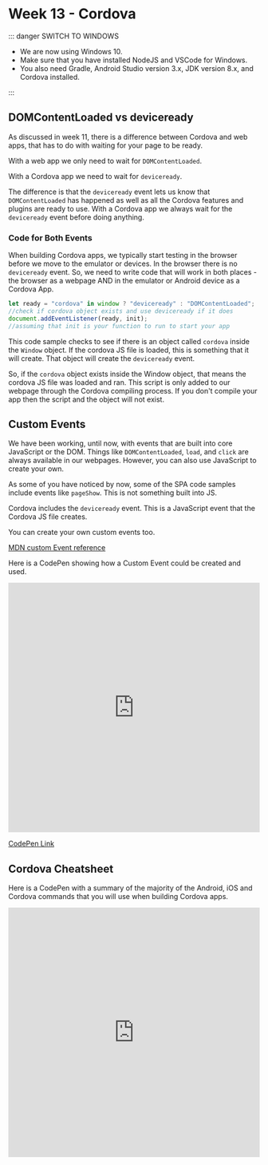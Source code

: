 # Week 13 - Cordova

::: danger SWITCH TO WINDOWS

- We are now using Windows 10.
- Make sure that you have installed NodeJS and VSCode for Windows.
- You also need Gradle, Android Studio version 3.x, JDK version 8.x, and Cordova installed.

:::

## DOMContentLoaded vs deviceready

As discussed in week 11, there is a difference between Cordova and web apps, that has to do with waiting for your page to be ready.

With a web app we only need to wait for `DOMContentLoaded`.

With a Cordova app we need to wait for `deviceready`.

The difference is that the `deviceready` event lets us know that `DOMContentLoaded` has happened as well as all the Cordova features and plugins are ready to use. With a Cordova app we always wait for the `deviceready` event before doing anything.

### Code for Both Events

When building Cordova apps, we typically start testing in the browser before we move to the emulator or devices. In the browser there is no `deviceready` event. So, we need to write code that will work in both places - the browser as a webpage AND in the emulator or Android device as a Cordova App.

```js
let ready = "cordova" in window ? "deviceready" : "DOMContentLoaded";
//check if cordova object exists and use deviceready if it does
document.addEventListener(ready, init);
//assuming that init is your function to run to start your app
```

This code sample checks to see if there is an object called `cordova` inside the `Window` object. If the cordova JS file is loaded, this is something that it will create. That object will create the `deviceready` event.

So, if the `cordova` object exists inside the Window object, that means the cordova JS file was loaded and ran. This script is only added to our webpage through the Cordova compiling process. If you don't compile your app then the script and the object will not exist.

## Custom Events

We have been working, until now, with events that are built into core JavaScript or the DOM. Things like `DOMContentLoaded`, `load`, and `click` are always available in our webpages. However, you can also use JavaScript to create your own.

As some of you have noticed by now, some of the SPA code samples include events like `pageShow`. This is not something built into JS.

Cordova includes the `deviceready` event. This is a JavaScript event that the Cordova JS file creates.

You can create your own custom events too.

[MDN custom Event reference](https://developer.mozilla.org/en-US/docs/Web/API/CustomEvent/CustomEvent)

Here is a CodePen showing how a Custom Event could be created and used.

<iframe height="500" style="width: 100%;" scrolling="no" title="PageShow Event " src="https://codepen.io/mad-d/embed/raweyY?height=500&theme-id=default&default-tab=js,result" frameborder="no" allowtransparency="true" allowfullscreen="true">
</iframe>

[CodePen Link](https://codepen.io/mad-d/pen/raweyY)

## Cordova Cheatsheet

Here is a CodePen with a summary of the majority of the Android, iOS and Cordova commands that you will use when building Cordova apps.

<iframe height="500" style="width: 100%;" scrolling="no" title="Cordova Cheatsheet" src="https://codepen.io/mad-d/embed/OPPyOw?height=500&theme-id=default&default-tab=result" frameborder="no" allowtransparency="true" allowfullscreen="true">
</iframe>
